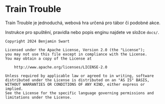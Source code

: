 # Train Trouble

Train Trouble je jednoduchá, webová hra určená pro tábor či podobné akce.

Instrukce pro spuštění, pravidla nebo popis enginu najdete ve složce `docs/`.


```
Copyright 2024 Benjamin Swart

Licensed under the Apache License, Version 2.0 (the "License");
you may not use this file except in compliance with the License.
You may obtain a copy of the License at

    http://www.apache.org/licenses/LICENSE-2.0

Unless required by applicable law or agreed to in writing, software
distributed under the License is distributed on an "AS IS" BASIS,
WITHOUT WARRANTIES OR CONDITIONS OF ANY KIND, either express or implied.
See the License for the specific language governing permissions and
limitations under the License.
```
